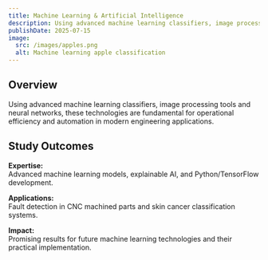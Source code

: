 ```yaml
---
title: Machine Learning & Artificial Intelligence
description: Using advanced machine learning classifiers, image processing tools and neural networks, these tools are fundamental for operational efficiency. 
publishDate: 2025-07-15
image:
  src: /images/apples.png
  alt: Machine learning apple classification
---
```


## Overview

Using advanced machine learning classifiers, image processing tools and neural networks, these technologies are fundamental for operational efficiency and automation in modern engineering applications.

## Study Outcomes

**Expertise:**  
Advanced machine learning models, explainable AI, and Python/TensorFlow development.

**Applications:**  
Fault detection in CNC machined parts and skin cancer classification systems.

**Impact:**  
Promising results for future machine learning technologies and their practical implementation.
